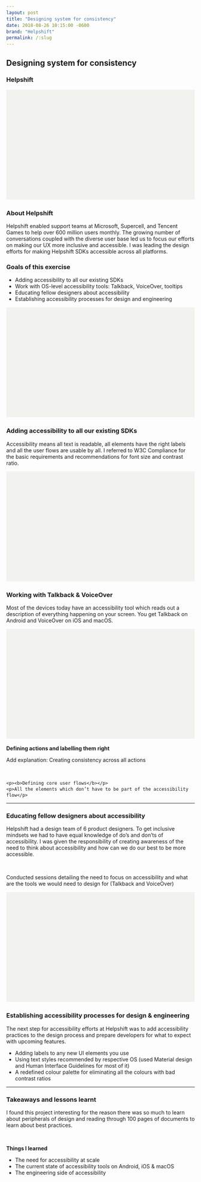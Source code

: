 ```yaml
---
layout: post
title: "Designing system for consistency"
date: 2018-08-26 10:15:00 -0600
brand: "Helpshift"
permalink: /:slug
---
```



<section id="hero">
  <div class="container">
    <h2>Designing system for consistency</h2>
    <h3>Helpshift</h3>
  </div>
</section>
<section id="content">
  <img src="/assets/convertfly-making-messenger-marketing-simple/example.png" alt="Convertfly helps Shopify stores with various widgets for recovering sales"
  />
  <!-- INTRODUCTION SECTION -->
  <div id="introduction" class="process-step grid-of-two small-container">
    <div>
      <h3>About Helpshift</h3>
      <p>Helpshift enabled support teams at Microsoft, Supercell, and Tencent Games to help over 600 million users monthly. The growing number of conversations coupled with the diverse user base led us to focus our efforts on making our UX more inclusive and accessible. I was leading the design efforts for making Helpshift SDKs accessible across all platforms.</p>
    </div>
    <div>
      <h3>Goals of this exercise</h3>
      <ul>
        <li>Adding accessibility to all our existing SDKs</li>
        <li>Work with OS-level accessibility tools: Talkback, VoiceOver, tooltips</li>
        <li>Educating fellow designers about accessibility</li>
        <li>Establishing accessibility processes for design and engineering</li>
      </ul>
    </div>
  </div>
  <img src="/assets/convertfly-making-messenger-marketing-simple/example.png" alt="Convertfly helps Shopify stores with various widgets for recovering sales"
  />
  <!-- UX Solution -->
  <div class="process-step">
    <h3>Adding accessibility to all our existing SDKs</h3>
    <p>
    Accessibility means all text is readable, all elements have the right labels and all the user flows are usable by all. I referred to W3C Compliance for the basic requirements and recommendations for font size and contrast ratio.
    </p>
  </div>
  <img src="/assets/convertfly-making-messenger-marketing-simple/example.png" alt="Convertfly helps Shopify stores with various widgets for recovering sales"/>
  <div class="process-step">
    <h3>Working with Talkback & VoiceOver</h3>
    <p>Most of the devices today have an accessibility tool which reads out a description of everything happening on your screen. You get Talkback on Android and VoiceOver on iOS and macOS.
    </p>
    <img src="/assets/convertfly-making-messenger-marketing-simple/example.png" alt="Convertfly helps Shopify stores with various widgets for recovering sales" class="mt-56 mb-24"/>
    <p><b>Defining actions and labelling them right</b></p>
    <p>Add explanation: Creating consistency across all actions</p>
    <br>
  
    <p><b>Defining core user flows</b></p>
    <p>All the elements which don’t have to be part of the accessibility flow</p>
  </div>
  <hr>
  <div class="process-step">
    <h3>Educating fellow designers about accessibility</h3>
    <p>Helpshift had a design team of 6 product designers. To get inclusive mindsets we had to have equal knowledge of do’s and don’ts of accessibility. I was given the responsibility of creating awareness of the need to think about accessibility and how can we do our best to be more accessible.</p>
    <br>
    <p>Conducted sessions detailing the need to focus on accessibility and what are the tools we would need to design for (Talkback and VoiceOver)</p>
  </div>
  <img src="/assets/convertfly-making-messenger-marketing-simple/example.png" alt="Convertfly helps Shopify stores with various widgets for recovering sales"/>
  <div class="process-step">
    <h3>Establishing accessibility processes for design & engineering</h3>
    <p>The next step for accessibility efforts at Helpshift was to add accessibility practices to the design process and prepare developers for what to expect with upcoming features.</p>
    <ul>
      <li>Adding labels to any new UI elements you use</li>
      <li>Using text styles recommended by respective OS (used Material design and Human Interface Guidelines for most of it)</li>
      <li>A redefined colour palette for eliminating all the colours with bad contrast ratios</li>
    </ul>
  </div>
  <hr>
  <div class="process-step">
    <h3>Takeaways and lessons learnt</h3>
    <p>I found this project interesting for the reason there was so much to learn about peripherals of design and reading through 100 pages of documents to learn about best practices.</p>
    <br>
    <p><b>Things I learned</b></p>
    <ul>
      <li>The need for accessibility at scale</li>
      <li>The current state of accessibility tools on Android, iOS & macOS</li>
      <li>The engineering side of accessibility</li>
    </ul>
  </div>
</section>